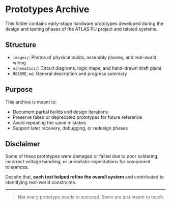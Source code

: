 # Prototypes Archive

This folder contains early-stage hardware prototypes developed during the design and testing phases of the ATLAS PU project and related systems.

## Structure

- `images/`: Photos of physical builds, assembly phases, and real-world wiring
- `schematics/`: Circuit diagrams, logic maps, and hand-drawn draft plans
- `README.md`: General description and progress summary

## Purpose

This archive is meant to:
- Document partial builds and design iterations
- Preserve failed or deprecated prototypes for future reference
- Avoid repeating the same mistakes
- Support later recovery, debugging, or redesign phases

## Disclaimer

Some of these prototypes were damaged or failed due to poor soldering, incorrect voltage handling, or unrealistic expectations for component tolerances.

Despite that, **each test helped refine the overall system** and contributed to identifying real-world constraints.

---

> Not every prototype needs to succeed. Some are just meant to teach.
